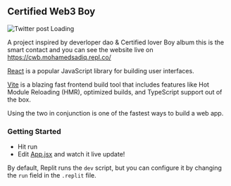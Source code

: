 ## Certified Web3 Boy

![Twitter post Loading](https://user-images.githubusercontent.com/65205272/147594652-c920f1d5-accc-4cbd-9ae0-b83af3b34306.png)


A project inspired by deverloper dao & Certified lover Boy album this is the smart contact and you can see the website live on https://cwb.mohamedsadiq.repl.co/

[React](https://reactjs.org/) is a popular JavaScript library for building user interfaces.

[Vite](https://vitejs.dev/) is a blazing fast frontend build tool that includes features like Hot Module Reloading (HMR), optimized builds, and TypeScript support out of the box.

Using the two in conjunction is one of the fastest ways to build a web app.

### Getting Started
- Hit run
- Edit [App.jsx](#src/App.jsx) and watch it live update!

By default, Replit runs the `dev` script, but you can configure it by changing the `run` field in the `.replit` file.
